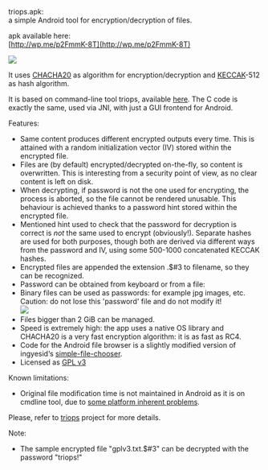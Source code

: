 triops.apk:   
a simple Android tool for encryption/decryption of files.   

apk available here:   
[http://wp.me/p2FmmK-8T](http://wp.me/p2FmmK-8T)

![](https://circulosmeos.files.wordpress.com/2015/09/triops-apk1.png)

It uses [CHACHA20](http://en.wikipedia.org/wiki/Salsa20#ChaCha_variant) as algorithm for encryption/decryption and [KECCAK](http://en.wikipedia.org/wiki/SHA-3)-512 as hash algorithm.   

It is based on command-line tool triops, available [here](https://www.github.com/circulosmeos/triops). The C code is exactly the same, used via JNI, with just a GUI frontend for Android.   

Features:   

* Same content produces different encrypted outputs every time. This is attained with a random initialization vector (IV) stored within the encrypted file.
* Files are (by default) encrypted/decrypted on-the-fly, so content is overwritten. This is interesting from a security point of view, as no clear content is left on disk.
* When decrypting, if password is not the one used for encrypting, the process is aborted, so the file cannot be rendered unusable. This behaviour is achieved thanks to a password hint stored within the encrypted file.
* Mentioned hint used to check that the password for decryption is correct is *not* the same used to encrypt (obviously!). Separate hashes are used for both purposes, though both are derived via different ways from the password and IV, using some 500-1000 concatenated KECCAK hashes.
* Encrypted files are appended the extension .$#3 to filename, so they can be recognized.
* Password can be obtained from keyboard or from a file:
* Binary files can be used as passwords: for example jpg images, etc. Caution: do not lose this 'password' file and do not modify it!   
![](https://circulosmeos.files.wordpress.com/2015/09/triops-apk-file_as_password.png)
* Files bigger than 2 GiB can be managed.
* Speed is extremely high: the app uses a native OS library and CHACHA20 is a very fast encryption algorithm: it is as fast as RC4.
* Code for the Android file browser is a slightly modified version of ingyesid‘s [simple-file-chooser](https://github.com/ingyesid/simple-file-chooser).
* Licensed as [GPL v3](http://www.gnu.org/licenses/gpl-3.0.html)

Known limitations:   

* Original file modification time is not maintained in Android as it is on cmdline tool, due to [some platform inherent problems](https://code.google.com/p/android/issues/detail?id=18624).
   
   
   
Please, refer to [triops](https://www.github.com/circulosmeos/triops) project for more details.
   
   

Note:   
* The sample encrypted file "gplv3.txt.$#3" can be decrypted with the password "triops!"   


